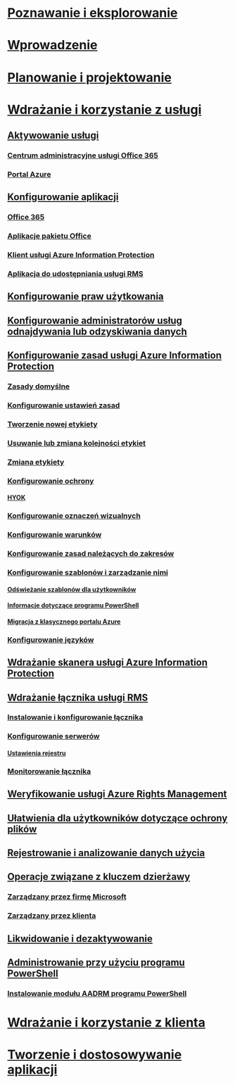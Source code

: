 # [Poznawanie i eksplorowanie](/information-protection/understand-explore/what-is-information-protection)
# [Wprowadzenie](/information-protection/get-started/requirements-azure-rms)
# [Planowanie i projektowanie](/information-protection/plan-design/deployment-roadmap)
# [Wdrażanie i korzystanie z usługi](activate-service.md)
## [Aktywowanie usługi](activate-service.md)
### [Centrum administracyjne usługi Office 365](activate-office365.md)
### [Portal Azure](activate-azure.md)
## [Konfigurowanie aplikacji](configure-applications.md)
### [Office 365](configure-office365.md)
### [Aplikacje pakietu Office](configure-office-apps.md)
### [Klient usługi Azure Information Protection](configure-client.md)
### [Aplikacja do udostępniania usługi RMS](configure-sharing-app.md)
## [Konfigurowanie praw użytkowania](configure-usage-rights.md)
## [Konfigurowanie administratorów usług odnajdywania lub odzyskiwania danych](configure-super-users.md)
## [Konfigurowanie zasad usługi Azure Information Protection](configure-policy.md)
### [Zasady domyślne](configure-policy-default.md)
### [Konfigurowanie ustawień zasad](configure-policy-settings.md)
### [Tworzenie nowej etykiety](configure-policy-new-label.md)
### [Usuwanie lub zmiana kolejności etykiet](configure-policy-delete-reorder.md)
### [Zmiana etykiety](configure-policy-change-label.md)
### [Konfigurowanie ochrony](configure-policy-protection.md)
#### [HYOK](configure-adrms-restrictions.md)
### [Konfigurowanie oznaczeń wizualnych](configure-policy-markings.md)
### [Konfigurowanie warunków](configure-policy-classification.md)
### [Konfigurowanie zasad należących do zakresów](configure-policy-scope.md)
### [Konfigurowanie szablonów i zarządzanie nimi](configure-policy-templates.md)
#### [Odświeżanie szablonów dla użytkowników](refresh-templates.md)
#### [Informacje dotyczące programu PowerShell](configure-templates-with-powershell.md)
#### [Migracja z klasycznego portalu Azure](migrate-portal.md)
### [Konfigurowanie języków](configure-policy-languages.md)
## [Wdrażanie skanera usługi Azure Information Protection](deploy-aip-scanner.md)
## [Wdrażanie łącznika usługi RMS](deploy-rms-connector.md)
### [Instalowanie i konfigurowanie łącznika](install-configure-rms-connector.md)
### [Konfigurowanie serwerów](configure-servers-rms-connector.md)
#### [Ustawienia rejestru](rms-connector-registry-settings.md)
### [Monitorowanie łącznika](monitor-rms-connector.md)
## [Weryfikowanie usługi Azure Rights Management](verify.md)
## [Ułatwienia dla użytkowników dotyczące ochrony plików](help-users.md)
## [Rejestrowanie i analizowanie danych użycia](log-analyze-usage.md)
## [Operacje związane z kluczem dzierżawy](operations-tenant-key.md)
### [Zarządzany przez firmę Microsoft](operations-microsoft-managed-tenant-key.md)
### [Zarządzany przez klienta](operations-customer-managed-tenant-key.md)
## [Likwidowanie i dezaktywowanie](decommission-deactivate.md)
## [Administrowanie przy użyciu programu PowerShell](administer-powershell.md)
### [Instalowanie modułu AADRM programu PowerShell](install-powershell.md)
# [Wdrażanie i korzystanie z klienta](/information-protection/rms-client/use-client)
# [Tworzenie i dostosowywanie aplikacji](/information-protection/develop/developers-guide)

